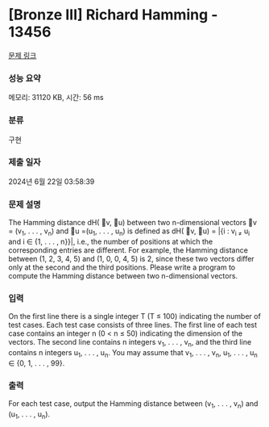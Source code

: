 # [Bronze III] Richard Hamming - 13456 

[문제 링크](https://www.acmicpc.net/problem/13456) 

### 성능 요약

메모리: 31120 KB, 시간: 56 ms

### 분류

구현

### 제출 일자

2024년 6월 22일 03:58:39

### 문제 설명

<p>The Hamming distance dH( ⃗v, ⃗u) between two n-dimensional vectors ⃗v = (v<sub>1</sub>, . . . , v<sub>n</sub>) and ⃗u =(u<sub>1</sub>, . . . , u<sub>n</sub>) is defined as dH( ⃗v, ⃗u) = |{i : v<sub>i ≠</sub> u<sub>i</sub> and i ∈ {1, . . . , n}}|, i.e., the number of positions at which the corresponding entries are different. For example, the Hamming distance between (1, 2, 3, 4, 5) and (1, 0, 0, 4, 5) is 2, since these two vectors differ only at the second and the third positions. Please write a program to compute the Hamming distance between two n-dimensional vectors.</p>

### 입력 

 <p>On the first line there is a single integer T (T ≤ 100) indicating the number of test cases. Each test case consists of three lines. The first line of each test case contains an integer n (0 < n ≤ 50) indicating the dimension of the vectors. The second line contains n integers v<sub>1</sub>, . . . , v<sub>n</sub>, and the third line contains n integers u<sub>1</sub>, . . . , u<sub>n</sub>. You may assume that v<sub>1</sub>, . . . , v<sub>n</sub>, u<sub>1</sub>, . . . , u<sub>n</sub> ∈ {0, 1, . . . , 99}.</p>

### 출력 

 <p>For each test case, output the Hamming distance between (v<sub>1</sub>, . . . , v<sub>n</sub>) and (u<sub>1</sub>, . . . , u<sub>n</sub>).</p>

